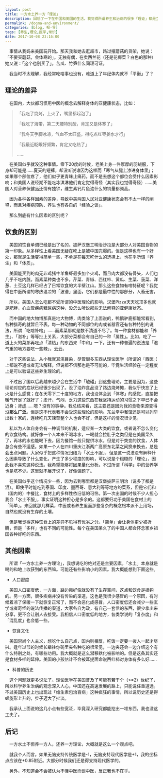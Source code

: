 ```yaml
---
layout: post
title: 一方水土养一方「理论」
description: 回想了一下在中国和美国的生活，我觉得所谓养生和治病的很多「理论」都是立足于当地的环境的。这一点似乎不言自明，这里只是略微讨论而已。
permalink: /dogma-and-environment/
categories: [blog, 视·界]
tags: [养生,理论,医学,常识]
date: 2017-10-08 23:16:00
--- 
```


<!--「http://lanternd.qiniudn.com/Pic4Post/stink-bug-debugger/debugger-3.jpg」-->

　事情从我妈来美国玩开始。那天我和她去逛超市，路过摆蘑菇的货架，她说：「不要买蘑菇，会体寒的」。无独有偶，在卖西兰花（还是花椰菜？白色的那种）她又说：「这个也别买了」。苦瓜、竹笋什么同理可证。

　我当时不太理解，我经常吃啥事也没有，难道上了年纪体内就不「平衡」了？

## 理论的差异

　在国内，大伙都习惯用中医的概念去解释身体的亚健康状态，比如：

> 「我吃了烧烤，上火了，嘴里都起泡了」
> 
> 「我吃了海带，第二天腰特别酸，肯定又是体寒了」
> 
> 「我冬天手脚冰凉，气血不太旺盛，得吃点红枣姜水才行」
> 
> 「我最近眨眼好频繁，肯定又吃热了」
> 
> ……

　在美国似乎就没这种事情。零下20度的时候，老美上身一件厚厚的羽绒服，下身却可能是……夏天的短裤，却没听说谁因为这样而「寒气从腿上渗进身体里」；如果哪个部位疼了，他们似乎更青睐止痛药，而不是去想这个部位会受什么因素影响；和美国人说经期不能吃冰淇淋他们肯定觉得奇怪（其实我也觉得奇怪）……美国人对营养保健品还情有独钟，维生素钙片鱼油什么的销量都颇高。

　因为各种各样因素的差异，导致中美两国人民对亚健康状态会有不太一样的阐释，而且对疾病预防、养生也有各自的「经验之谈」。

　那么到底有什么因素的区别呢？

## 饮食的区别

　美国的饮食单调已经是出了名的。披萨汉堡三明治沙拉是大部分人对美国食物的第一印象。从多样性上看美国无疑在吃上是被中国完爆的。但是这样也有一个好处，那就是生活变得简单一些，不单是在每天吃什么的选择上，也在乎所谓「养生」和「体质」。

　美国能买到的肉无非鸡猪牛羊鱼虾最多加个火鸡，而且肉大都没有骨头，人们也几乎不吃内脏。而素菜种类也不多，芹菜、青椒、西红柿、黄瓜、生菜、菠菜、洋葱、土豆这几样已经占了日常饮食的大半壁江山。那么这些食物有啥特征呢？我觉得在中医所谓的寒热温凉的「波谱」里面，它们都是最中性的那部分，人畜无害。

　所以，美国人怎么吃都不受所谓的中医理论的影响，汉堡Pizza天天吃顶多也就是肥胖，心血管疾病糖尿病这种，没怎么听说那些无法解释的亚健康状态。

　而中国的地大物博那真是地大物博，肉类除了上面说的，鸭鹅驴鹿都能常看到，各种猎奇的就暂且不表。每一种动物的不同部位的肉或者器官还有各种特别的说法，所谓「吃啥补啥」……而素菜那就是数不清道不尽了。每一种食材都能和「养生」、「滋补」等等扯上关系，大部分菜都会有自己的一种「属性」。比如，吃了一道上火的菜那再吃点「清热」的东西来「中和」一下。还有一种普遍的说法是「湿气重的地方要吃一些辣」，云云。

　对于这些说法，从小我就耳濡目染，尽管很多东西从理论医学（所谓的「西医」）上都说不通或者无法解释，但说都不信那也是不可能的，毕竟生活经验在一定程度上是可以验证这些养生理论的。

　不过出了国以后我越来越少会在生活中「触碰」到这些理论。主要是因为，这些理论对应的症状已经很少出现了。没了油炸食品没了路边烧烤摊，我似乎快忘了上火是什么感觉；在冬天零下二十度的地方，我也没体会到「体寒」的感觉，直接把暖气开足了就好了；虚汗、气闷、乏力这些东西在我坚持运动的习惯之下早已不会近身；肾虚……嗯？没有的事😂。我总结来看，这主要还是因为我的食物来源变得没**那么广泛**。但是这不代表我不会受这些理论的影响。东兰辛中餐馆还是可以列举出数十家的，连续吃几天辣菜整个人也会不好，但是这样的情况很少见。

　私以为人体自身会有一种调节的机制，适应某一大类的饮食，或者说不怎么变化的饮食结构。就好像一个人本来不喝冰水，一喝就会拉肚子之类但是在美国呆久了，再冰的水也能喝下去，因为餐馆一般只提供冰水。但是对于突变的饮食，人体总会有些不适感。如果一个人在四川重庆江浙两广高原东北菜之间换来换去，总是会出点问题。大家似乎把这种情况归结为「水土不服」，但是这一说法没有解释什么因素导致了什么变化，产生了多少程度的影响，可以说是个粗糙的「理论」，因此我不喜欢这种说法。我希望能够将因果量化分析。不过所谓「科学」中的营养学也是坑不少。这里就不展开说了，好像偏题了。

　在美国似乎这个情况少一些，因为去到哪里都是汉堡披萨三明治（说多了都是泪）。即使平时能吃到泰国、印度、墨西哥、意大利等等地方的菜系，但是它们和（国内的）中餐比，食材上的多样性依旧低的可怜。第一次出国的时候不少人担心我会「水土不服」，事实证明这种担心是多余的。这都要归功于美国在食材上的「简单」。来回就那几样菜，中医或者养生里面那些复杂的概念根本派不上用场，自然也就没有生存的土壤。

　但是我觉得这种饮食上的差异不见得有优劣之分。「简单」会让身体更少被折腾，但是「多样」也有不同的可能性。每个在美国呆久了的中国人都会怀念家乡祖国各种好吃的东西。

## 其他因素

　所谓「一方水土养一方理论」，我想说吃的绝对还是主要因素，「水土」本身就是喝的和地上收获到的东西嘛。可能还有些影响小的因素。我大概能想到下面这些。

- 人口密度

　美国人口密度低，一方面，路边摊好像就没有了生存空间，这点和饮食是挂钩的。另一方面，很多疾病并没有传染的渠道，这也是我很少感冒的一个原因，有时候着凉了保暖一下就恢复正常了，而不会恶化成感冒。人口密度低还会减少一些玄学或者奇怪的说法传播的渠道，大家各自为政，有自己一套信的东西，很少拿出来分享，更不会让别人去接受。我相信人口密度低的地方，各类学说的「复杂度」和「混乱度」也会低一些。

- 饮食文化

　美国崇尚个人主义，想吃什么自己点，国内则相反，吃饭一定要一拨人一起才尽兴。逢年过节的时候长辈往你碗里夹各种吃的很常见，一边夹还会一边介绍这个有什么特别之处，有哪些功用。我大概就是这么潜移默化被影响的。但是这条其实还是食材多样的延伸。美国的小孩估计不会被耳提面命说西红柿对身体有多么好……

- 科普的历史

　这个问题就更多说法了。理论医学在美国普及了可能有若干个（<=2）世纪了，所以科学养生治病的观念深入人心，中国还在高速发展的路上，只能说任重道远。不过美国历史上也出现过「维生素包治百病」这种疯狂的事情，所以说历史还是得螺旋形上升的，步子迈大了扯淡。

　我承认上面说的这几小点有些宽泛，毕竟深入研究都能挖出一堆东西，我也没这工夫了。

## 后记

　一方水土不但养一方人，还养一方理论，大概就是这么一个观点吧。

　就我个人而言，如果无脑支持传统医学是-1，无脑支持现代医学是+1，我的坐标点应该在+0.85附近。大部分时候我们还是得支持现代医学的。

　另外，不知道会不会被认为不懂中医而谈中医，反正我也不在乎。
